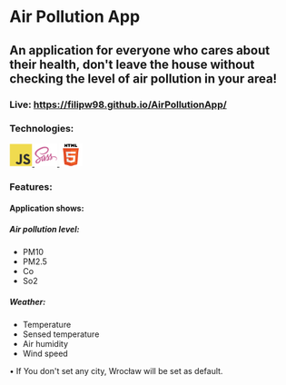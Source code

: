 # Air Pollution App


## An application for everyone who cares about their health, don't leave the house without checking the level of air pollution in your area!


### Live: https://filipw98.github.io/AirPollutionApp/



### Technologies: 
<a href="https://developer.mozilla.org/en-US/docs/Web/JavaScript" target="_blank" rel="noreferrer" > <img src="https://raw.githubusercontent.com/devicons/devicon/master/icons/javascript/javascript-original.svg" alt="javascript" width="40" height="40"/> </a>
 <a href="https://sass-lang.com" target="_blank" rel="noreferrer"> <img src="https://raw.githubusercontent.com/devicons/devicon/master/icons/sass/sass-original.svg" alt="sass" width="40" height="40"/> </a> <a href="https://www.w3.org/html/" target="_blank" rel="noreferrer"> <img src="https://raw.githubusercontent.com/devicons/devicon/master/icons/html5/html5-original-wordmark.svg" alt="html5" width="40" height="40"/> </a> 
 
 
 
 ### Features:
 #### Application shows:
  ##### Air pollution level:
- PM10
- PM2.5
- Co
- So2

##### Weather:
- Temperature
- Sensed temperature
- Air humidity
- Wind speed

• If You don't set any city, Wrocław will be set as default.
